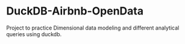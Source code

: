 # DuckDB-Airbnb-OpenData
Project to practice  Dimensional data modeling and different analytical queries using duckdb.

